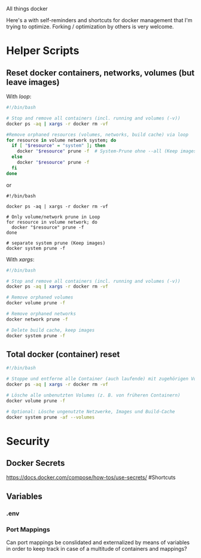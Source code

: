 All things docker

Here's a with self-reminders and shortcuts for docker management that I'm trying to optimize. Forking / optimization by others is very welcome.

# Helper Scripts
## Reset docker containers, networks, volumes (but leave images)
With _loop_:
```bash
#!/bin/bash

# Stop and remove all containers (incl. running and volumes (-v))
docker ps -aq | xargs -r docker rm -vf

#Remove orphaned resources (volumes, networks, build cache) via loop
for resource in volume network system; do
  if [ "$resource" = "system" ]; then
    docker "$resource" prune -f  # System-Prune ohne --all (Keep images!)
  else
    docker "$resource" prune -f
  fi
done
```
or
```
#!/bin/bash

docker ps -aq | xargs -r docker rm -vf

# Only volume/network prune in Loop
for resource in volume network; do
  docker "$resource" prune -f
done

# separate system prune (Keep images)
docker system prune -f
```
With _xargs_:
```bash
#!/bin/bash

# Stop and remove all containers (incl. running and volumes (-v))
docker ps -aq | xargs -r docker rm -vf

# Remove orphaned volumes
docker volume prune -f

# Remove orphaned networks
docker network prune -f

# Delete build cache, keep images
docker system prune -f
```
## Total docker (container) reset
```bash
#!/bin/bash

# Stoppe und entferne alle Container (auch laufende) mit zugehörigen Volumes
docker ps -aq | xargs -r docker rm -vf

# Lösche alle unbenutzten Volumes (z. B. von früheren Containern)
docker volume prune -f

# Optional: Lösche ungenutzte Netzwerke, Images und Build-Cache
docker system prune -af --volumes
```
# Security
## Docker Secrets
https://docs.docker.com/compose/how-tos/use-secrets/
#Shortcuts
## Variables
### .env
### Port Mappings
Can port mappings be conslidated and externalized by means of variables in order to keep track in case of a multitude of containers and mappings?
